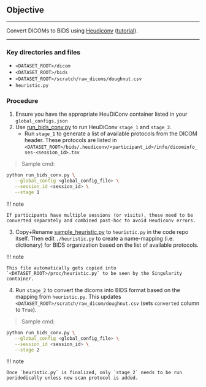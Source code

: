 ## Objective

---

Convert DICOMs to BIDS using [Heudiconv](https://heudiconv.readthedocs.io/en/latest/) ([tutorial](https://neuroimaging-core-docs.readthedocs.io/en/latest/pages/heudiconv.html)). 

---

   
### Key directories and files

- `<DATASET_ROOT>/dicom`
- `<DATASET_ROOT>/bids`
- `<DATASET_ROOT>/scratch/raw_dicoms/doughnut.csv`
- `heuristic.py`

### Procedure

1. Ensure you have the appropriate HeuDiConv container listed in your `global_configs.json`
2. Use [run_bids_conv.py](https://github.com/neurodatascience/mr_proc/blob/main/workflow/bids_conv/run_bids_conv.py) to run HeuDiConv `stage_1` and `stage_2`.  
   - Run `stage_1` to generate a list of available protocols from the DICOM header. These protocols are listed in `<DATASET_ROOT>/bids/.heudiconv/<participant_id>/info/dicominfo_ses-<session_id>.tsv`
   
> Sample cmd:
```bash
python run_bids_conv.py \
   --global_config <global_config_file> \
   --session_id <session_id> \
   --stage 1
```
      
!!! note

    If participants have multiple sessions (or visits), these need to be converted separately and combined post-hoc to avoid Heudiconv errors. 

3. Copy+Rename [sample_heuristic.py](https://github.com/neurodatascience/mr_proc/blob/main/workflow/bids_conv/sample_heuristic.py) to `heuristic.py` in the code repo itself. Then edit `./heuristic.py` to create a name-mapping (i.e. dictionary) for BIDS organization based on the list of available protocols. 

!!! note

    This file automatically gets copied into `<DATASET_ROOT>/proc/heuristic.py` to be seen by the Singularity container.


4. Run `stage_2` to convert the dicoms into BIDS format based on the mapping from `heuristic.py`. This updates `<DATASET_ROOT>/scratch/raw_dicom/doughnut.csv` (sets `converted` column to `True`).

> Sample cmd:
```bash
python run_bids_conv.py \
   --global_config <global_config_file> \
   --session_id <session_id> \
   --stage 2
```


!!! note

    Once `heuristic.py` is finalized, only `stage_2` needs to be run peridodically unless new scan protocol is added.
